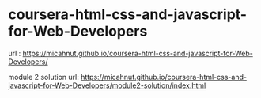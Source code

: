 # coursera-html-css-and-javascript-for-Web-Developers

url : https://micahnut.github.io/coursera-html-css-and-javascript-for-Web-Developers/

module 2 solution url: https://micahnut.github.io/coursera-html-css-and-javascript-for-Web-Developers/module2-solution/index.html
